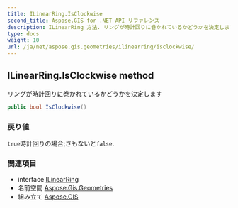 ```yaml
---
title: ILinearRing.IsClockwise
second_title: Aspose.GIS for .NET API リファレンス
description: ILinearRing 方法. リングが時計回りに巻かれているかどうかを決定します
type: docs
weight: 10
url: /ja/net/aspose.gis.geometries/ilinearring/isclockwise/
---
```

## ILinearRing.IsClockwise method

リングが時計回りに巻かれているかどうかを決定します

```csharp
public bool IsClockwise()
```

### 戻り値

`true`時計回りの場合;さもないと`false`.

### 関連項目

* interface [ILinearRing](../)
* 名前空間 [Aspose.Gis.Geometries](../../ilinearring/)
* 組み立て [Aspose.GIS](../../../)



